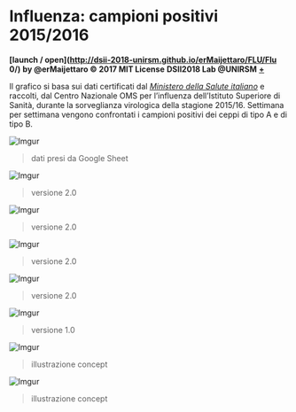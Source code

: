 # Influenza: campioni positivi 2015/2016
**[launch / open](http://dsii-2018-unirsm.github.io/erMaijettaro/FLU/Flu 0/)**
**by @erMaijettaro © 2017 MIT License**
**DSII2018 Lab @UNIRSM** [**+**](http://dsii-2018-unirsm.github.io)

Il grafico si basa sui dati certificati dal [*Ministero della Salute italiano*](http://www.trovanorme.salute.gov.it/norme/renderNormsanPdf?anno=2017&codLeg=60180&parte=1%20&serie=null) e raccolti, dal Centro Nazionale OMS per l’influenza dell’Istituto Superiore di Sanità, durante la sorveglianza virologica della stagione 2015/16. Settimana per settimana vengono confrontati i campioni positivi dei ceppi di tipo A e di tipo B.

![Imgur](https://imgur.com/5EsfREH.png)
> dati presi da Google Sheet
>

![Imgur](https://imgur.com/Pm8a0ET.png)
> versione 2.0
>
![Imgur](https://imgur.com/WRuWDHB.png)
> versione 2.0
>
![Imgur](https://imgur.com/p5xl5w4.png)
> versione 2.0
>
![Imgur](https://imgur.com/0eaJvob.png)
> versione 2.0
>



![Imgur](https://imgur.com/doVFpMr.png)
> versione 1.0
>

![Imgur](https://imgur.com/H5AXRMA.png)
> illustrazione concept
>

![Imgur](https://imgur.com/7WNW4m1.png)
> illustrazione concept
>
